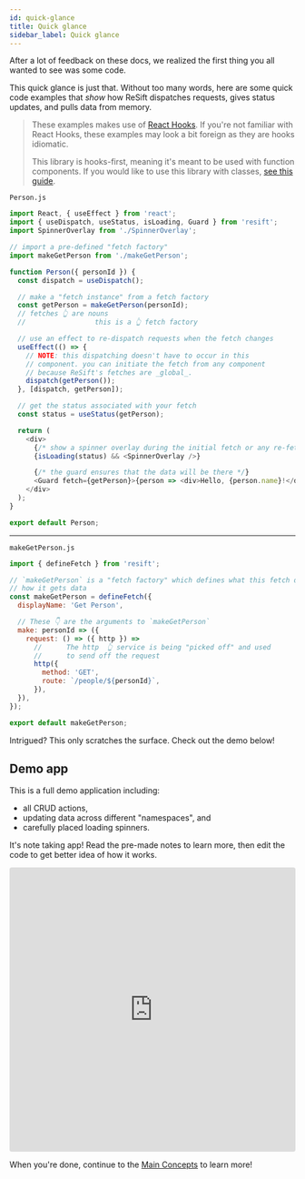 ```yaml
---
id: quick-glance
title: Quick glance
sidebar_label: Quick glance
---
```


After a lot of feedback on these docs, we realized the first thing you all wanted to see was some code.

This quick glance is just that. Without too many words, here are some quick code examples that _show_ how ReSift dispatches requests, gives status updates, and pulls data from memory.

> These examples makes use of [React Hooks](https://reactjs.org/docs/hooks-intro.html). If you're not familiar with React Hooks, these examples may look a bit foreign as they are hooks idiomatic.
>
> This library is hooks-first, meaning it's meant to be used with function components. If you would like to use this library with classes, [see this guide](../guides/usage-with-classes.md).

`Person.js`

```js
import React, { useEffect } from 'react';
import { useDispatch, useStatus, isLoading, Guard } from 'resift';
import SpinnerOverlay from './SpinnerOverlay';

// import a pre-defined "fetch factory"
import makeGetPerson from './makeGetPerson';

function Person({ personId }) {
  const dispatch = useDispatch();

  // make a "fetch instance" from a fetch factory
  const getPerson = makeGetPerson(personId);
  // fetches 👆 are nouns
  //                 this is a 👆 fetch factory

  // use an effect to re-dispatch requests when the fetch changes
  useEffect(() => {
    // NOTE: this dispatching doesn't have to occur in this
    // component. you can initiate the fetch from any component
    // because ReSift's fetches are _global_.
    dispatch(getPerson());
  }, [dispatch, getPerson]);

  // get the status associated with your fetch
  const status = useStatus(getPerson);

  return (
    <div>
      {/* show a spinner overlay during the initial fetch or any re-fetches */}
      {isLoading(status) && <SpinnerOverlay />}

      {/* the guard ensures that the data will be there */}
      <Guard fetch={getPerson}>{person => <div>Hello, {person.name}!</div>}</Guard>
    </div>
  );
}

export default Person;
```

---

`makeGetPerson.js`

```js
import { defineFetch } from 'resift';

// `makeGetPerson` is a "fetch factory" which defines what this fetch does and
// how it gets data
const makeGetPerson = defineFetch({
  displayName: 'Get Person',

  // These 👇 are the arguments to `makeGetPerson`
  make: personId => ({
    request: () => ({ http }) =>
      //      The http  👆 service is being "picked off" and used
      //      to send off the request
      http({
        method: 'GET',
        route: `/people/${personId}`,
      }),
  }),
});

export default makeGetPerson;
```

Intrigued? This only scratches the surface. Check out the demo below!

## Demo app

This is a full demo application including:

- all CRUD actions,
- updating data across different "namespaces", and
- carefully placed loading spinners.

It's note taking app! Read the pre-made notes to learn more, then edit the code to get better idea of how it works.

<iframe src="https://codesandbox.io/embed/resift-notes-mol0k?fontsize=14" title="ReSift Notes" allow="geolocation; microphone; camera; midi; vr; accelerometer; gyroscope; payment; ambient-light-sensor; encrypted-media; usb" style="width:100%; height:500px; border:0; border-radius: 4px; overflow:hidden;" sandbox="allow-modals allow-forms allow-popups allow-scripts allow-same-origin"></iframe>
<br />

When you're done, continue to the [Main Concepts](../main-concepts/whats-a-fetch.md) to learn more!
